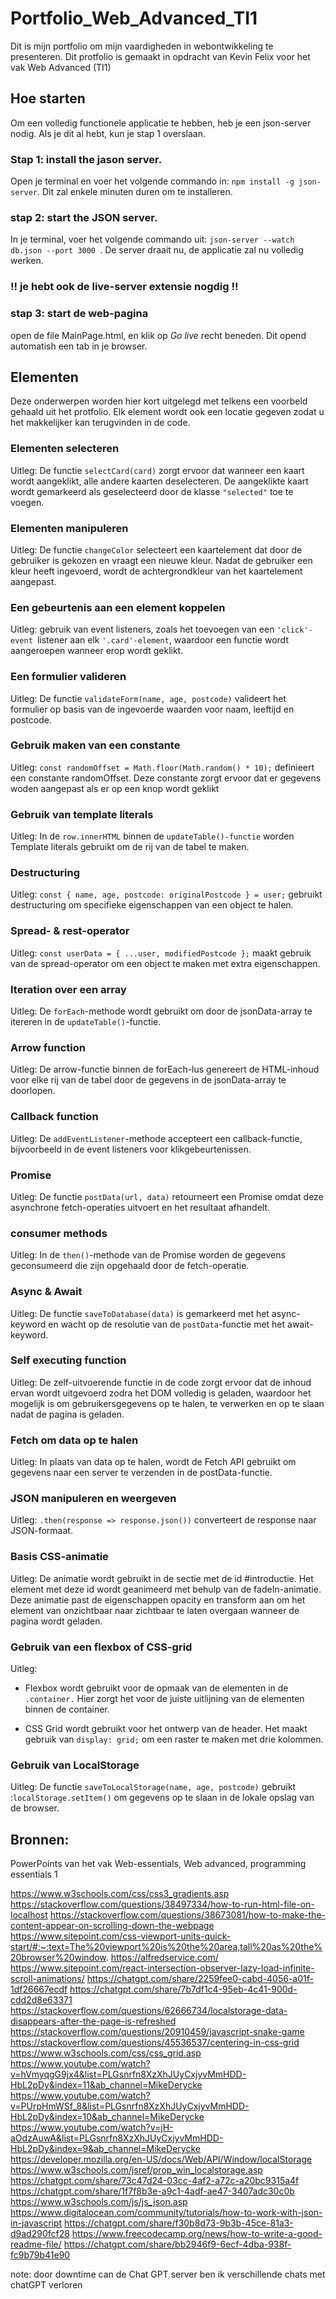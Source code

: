 # Portfolio_Web_Advanced_TI1
Dit is mijn portfolio om mijn vaardigheden in webontwikkeling te presenteren. Dit protfolio is gemaakt in opdracht van Kevin Felix voor het vak Web Advanced (TI1)



## Hoe starten
Om een volledig functionele applicatie te hebben, heb je een json-server nodig. Als je dit al hebt, kun je stap 1 overslaan.

### Stap 1: install the jason server.
Open je terminal en voer het volgende commando in: `` npm install -g json-server ``. Dit zal enkele minuten duren om te installeren.

### stap 2: start the JSON server.
In je terminal, voer het volgende commando uit: ``json-server --watch db.json --port 3000 ``. De server draait nu, de applicatie zal nu volledig werken.

### !! je hebt ook de live-server extensie nogdig !!

### stap 3: start de web-pagina
open de file MainPage.html, en klik op *Go live* recht beneden. Dit opend automatish een tab in je browser.



## Elementen
Deze onderwerpen worden hier kort uitgelegd  met telkens een voorbeld gehaald uit het protfolio. Elk element wordt ook een locatie gegeven zodat u het makkelijker kan terugvinden in de code.

 ### Elementen selecteren
Uitleg: De functie ``selectCard(card)`` zorgt ervoor dat wanneer een kaart wordt aangeklikt, alle andere kaarten deselecteren. De aangeklikte kaart wordt gemarkeerd als geselecteerd door de klasse ``"selected"`` toe te voegen.

### Elementen manipuleren
Uitleg: De functie ``changeColor`` selecteert een kaartelement dat door de gebruiker is gekozen en vraagt een nieuwe kleur. Nadat de gebruiker een kleur heeft ingevoerd, wordt de achtergrondkleur van het kaartelement aangepast.

### Een gebeurtenis aan een element koppelen
Uitleg: gebruik van event listeners, zoals  het toevoegen van een ``'click'-event ``listener aan elk ``'.card'-element``, waardoor een functie wordt aangeroepen wanneer erop wordt geklikt.

### Een formulier valideren
Uitleg: De functie ``validateForm(name, age, postcode)`` valideert het formulier op basis van de ingevoerde waarden voor naam, leeftijd en postcode.

### Gebruik maken van een constante
Uitleg: ``const randomOffset = Math.floor(Math.random() * 10);`` definieert een constante randomOffset. Deze constante zorgt ervoor dat er gegevens woden aangepast als er op een knop wordt geklikt

### Gebruik van template literals
Uitleg:  In de ``row.innerHTML`` binnen de ``updateTable()-functie`` worden Template literals gebruikt om de rij van de tabel te maken.

### Destructuring
Uitleg: ``const { name, age, postcode: originalPostcode } = user;``  gebruikt destructuring om specifieke eigenschappen van een object te halen.

### Spread- & rest-operator
Uitleg: ``const userData = { ...user, modifiedPostcode };`` maakt gebruik van de spread-operator om een object te maken met extra eigenschappen.

### Iteration  over een array
Uitleg: De ``forEach``-methode wordt gebruikt om door de jsonData-array te itereren in de ``updateTable()``-functie.

### Arrow function
Uitleg: De arrow-functie binnen de forEach-lus genereert de HTML-inhoud voor elke rij van de tabel door de gegevens in de jsonData-array te doorlopen.

### Callback function
Uitleg: De ``addEventListener``-methode accepteert een callback-functie, bijvoorbeeld in de event listeners voor klikgebeurtenissen.

### Promise
Uitleg: De functie ``postData(url, data)`` retourneert een Promise omdat deze asynchrone fetch-operaties uitvoert en het resultaat afhandelt.

### consumer methods
Uitleg:  In de ``then()``-methode van de Promise worden de gegevens geconsumeerd die zijn opgehaald door de fetch-operatie.

### Async & Await
Uitleg: De functie ``saveToDatabase(data)`` is gemarkeerd met het async-keyword en wacht op de resolutie van de ``postData``-functie met het await-keyword.

### Self executing function
Uitleg: De zelf-uitvoerende functie in de code zorgt ervoor dat de inhoud ervan wordt uitgevoerd zodra het DOM volledig is geladen, waardoor het mogelijk is om gebruikersgegevens op te halen, te verwerken en op te slaan nadat de pagina is geladen.

### Fetch om data op te halen
Uitleg: In plaats van data op te halen, wordt de Fetch API gebruikt om gegevens naar een server te verzenden in de postData-functie.

### JSON manipuleren en weergeven
Uitleg: ``.then(response => response.json())`` converteert de response naar JSON-formaat. 

### Basis CSS-animatie
Uitleg: De animatie wordt gebruikt in de sectie met de id #introductie. Het element met deze id wordt geanimeerd met behulp van de fadeIn-animatie. Deze animatie past de eigenschappen opacity en transform aan om het element van onzichtbaar naar zichtbaar te laten overgaan wanneer de pagina wordt geladen.

### Gebruik van een flexbox of CSS-grid
Uitleg:
-  Flexbox wordt gebruikt voor de opmaak van de elementen in de ``.container.`` Hier zorgt het voor de juiste uitlijning van de elementen binnen de container.
  
-  CSS Grid wordt gebruikt voor het ontwerp van de header. Het maakt gebruik van ``display: grid;`` om een raster te maken met drie kolommen.

### Gebruik van LocalStorage
Uitleg: De functie ``saveToLocalStorage(name, age, postcode)`` gebruikt :``localStorage.setItem()`` om gegevens op te slaan in de lokale opslag van de browser.



 


## Bronnen:

PowerPoints van het vak Web-essentials, Web advanced, programming essentials 1 

https://www.w3schools.com/css/css3_gradients.asp
https://stackoverflow.com/questions/38497334/how-to-run-html-file-on-localhost 
https://stackoverflow.com/questions/38673081/how-to-make-the-content-appear-on-scrolling-down-the-webpage
https://www.sitepoint.com/css-viewport-units-quick-start/#:~:text=The%20viewport%20is%20the%20area,tall%20as%20the%20browser%20window.
https://alfredservice.com/
https://www.sitepoint.com/react-intersection-observer-lazy-load-infinite-scroll-animations/
https://chatgpt.com/share/2259fee0-cabd-4056-a01f-1df26667ecdf
https://chatgpt.com/share/7b7df1c4-95eb-4c41-900d-cdd2d8e63371
https://stackoverflow.com/questions/62666734/localstorage-data-disappears-after-the-page-is-refreshed
https://stackoverflow.com/questions/20910459/javascript-snake-game
https://stackoverflow.com/questions/45536537/centering-in-css-grid
https://www.w3schools.com/css/css_grid.asp
https://www.youtube.com/watch?v=hVmyqgG9jx4&list=PLGsnrfn8XzXhJUyCxjyvMmHDD-HbL2pDy&index=11&ab_channel=MikeDerycke
https://www.youtube.com/watch?v=PUrpHmWSf_8&list=PLGsnrfn8XzXhJUyCxjyvMmHDD-HbL2pDy&index=10&ab_channel=MikeDerycke
https://www.youtube.com/watch?v=jH-aOdzAuwA&list=PLGsnrfn8XzXhJUyCxjyvMmHDD-HbL2pDy&index=9&ab_channel=MikeDerycke
https://developer.mozilla.org/en-US/docs/Web/API/Window/localStorage
https://www.w3schools.com/jsref/prop_win_localstorage.asp
https://chatgpt.com/share/73c47d24-03cc-4af2-a72c-a20bc9315a4f
https://chatgpt.com/share/1f7f8b3e-a9c1-4adf-ae47-3407adc30c0b
https://www.w3schools.com/js/js_json.asp
https://www.digitalocean.com/community/tutorials/how-to-work-with-json-in-javascript
https://chatgpt.com/share/f30b8d73-9b3b-45ce-81a3-d9ad290fcf28
https://www.freecodecamp.org/news/how-to-write-a-good-readme-file/
https://chatgpt.com/share/bb2946f9-6ecf-4dba-938f-fc9b79b41e90

note: door downtime can de Chat GPT server ben ik verschillende chats met chatGPT verloren
